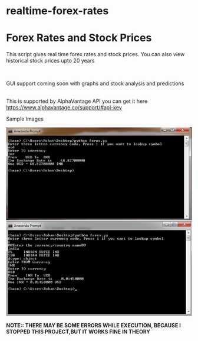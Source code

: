 # realtime-forex-rates
<h1> Forex Rates and Stock Prices </h1>
<p> This script gives real time forex rates and stock prices. You can also view historical stock prices upto 20 years </p>
<br/>
 <p> GUI support coming soon with graphs and stock analysis and predictions </p>
 <br/>
 This is supported by AlphaVantage API you can get it here 
 <a href = "https://www.alphavantage.co/support/#api-key"> https://www.alphavantage.co/support/#api-key</a>

<p>Sample Images</p>

![alt text](https://raw.githubusercontent.com/rohanreddych/realtime-forex-rates/master/pics/pic1.png)
![alt text](https://raw.githubusercontent.com/rohanreddych/realtime-forex-rates/master/pics/pic2.png)

<p><b>NOTE:: THERE MAY BE SOME ERRORS WHILE EXECUTION, BECAUSE I STOPPED THIS PROJECT,BUT IT WORKS FINE IN THEORY</b></p>
